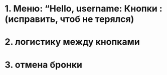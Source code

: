 # 1. Меню: “Hello, username: Кнопки : (исправить, чтоб не терялся)
# 2. логистику между кнопками
# 3. отмена бронки

